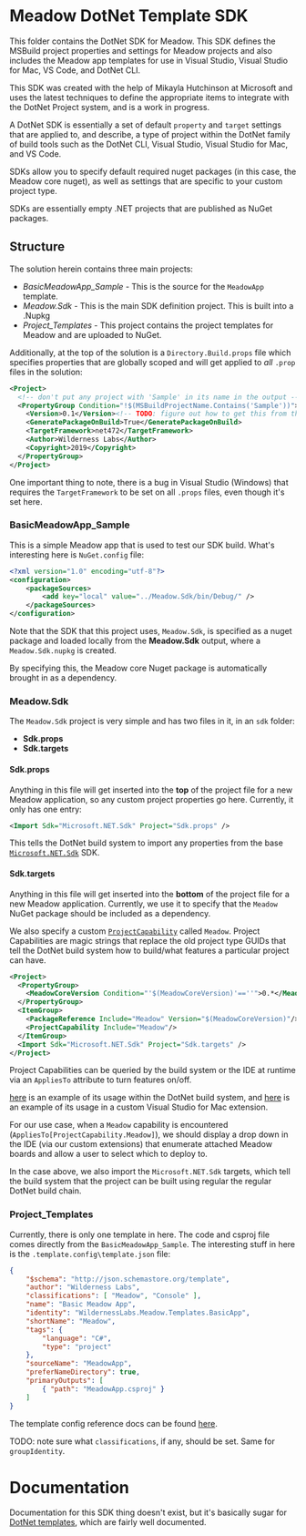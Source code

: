 # Meadow DotNet Template SDK

This folder contains the DotNet SDK for Meadow. This SDK defines the MSBuild project properties and settings for Meadow projects and also includes the Meadow app templates for use in Visual Studio, Visual Studio for Mac, VS Code, and DotNet CLI.

This SDK was created with the help of Mikayla Hutchinson at Microsoft and uses the latest techniques to define the appropriate items to integrate with the DotNet Project system, and is a work in progress.

A DotNet SDK is essentially a set of default `property` and `target` settings that are applied to, and describe, a type of project within the DotNet family of build tools such as the DotNet CLI, Visual Studio, Visual Studio for Mac, and VS Code.

SDKs allow you to specify default required nuget packages (in this case, the Meadow core nuget), as well as settings that are specific to your custom project type.

SDKs are essentially empty .NET projects that are published as NuGet packages.

## Structure

The solution herein contains three main projects:

* *BasicMeadowApp_Sample* - This is the source for the `MeadowApp` template.
* *Meadow.Sdk* - This is the main SDK definition project. This is built into a .Nupkg
* *Project_Templates* - This project contains the project templates for Meadow and are uploaded to NuGet.

Additionally, at the top of the solution is a `Directory.Build.props` file which specifies properties that are globally scoped and will get applied to _all_ `.prop` files in the solution:

```xml
<Project>
  <!-- don't put any project with 'Sample' in its name in the output -->
  <PropertyGroup Condition="!$(MSBuildProjectName.Contains('Sample'))">
    <Version>0.1</Version><!-- TODO: figure out how to get this from the property settings $Version or whatever -->
    <GeneratePackageOnBuild>True</GeneratePackageOnBuild>
    <TargetFramework>net472</TargetFramework>
    <Author>Wilderness Labs</Author>
    <Copyright>2019</Copyright>
  </PropertyGroup>
</Project>
```

One important thing to note, there is a bug in Visual Studio (Windows) that requires the `TargetFramework` to be set on all `.props` files, even though it's set here.  

### BasicMeadowApp_Sample

This is a simple Meadow app that is used to test our SDK build. What's interesting here is `NuGet.config` file:

```xml
<?xml version="1.0" encoding="utf-8"?>
<configuration>
    <packageSources>
        <add key="local" value="../Meadow.Sdk/bin/Debug/" />
    </packageSources>
</configuration>
```

Note that the SDK that this project uses, `Meadow.Sdk`, is specified as a nuget package and loaded locally from the **Meadow.Sdk** output, where a `Meadow.Sdk.nupkg` is created.

By specifying this, the Meadow core Nuget package is automatically brought in as a dependency.

### Meadow.Sdk

The `Meadow.Sdk` project is very simple and has two files in it, in an `sdk` folder:

* **Sdk.props**
* **Sdk.targets**

#### Sdk.props

Anything in this file will get inserted into the **top** of the project file for a new Meadow application, so any custom project properties go here. Currently, it only has one entry:

```xml
<Import Sdk="Microsoft.NET.Sdk" Project="Sdk.props" />
```

This tells the DotNet build system to import any properties from the base [`Microsoft.NET.Sdk`](https://www.nuget.org/packages/Microsoft.NET.Sdk) SDK. 

#### Sdk.targets

Anything in this file will get inserted into the **bottom** of the project file for a new Meadow application. Currently, we use it to specify that the `Meadow` NuGet package should be included as a dependency. 

We also specify a custom [`ProjectCapability`](https://github.com/microsoft/VSProjectSystem/blob/master/doc/overview/dynamicCapabilities.md) called `Meadow`. Project Capabilities are magic strings that replace the old project type GUIDs that tell the DotNet build system how to build/what features a particular project can have.

```xml
<Project>
  <PropertyGroup>
    <MeadowCoreVersion Condition="'$(MeadowCoreVersion)'==''">0.*</MeadowCoreVersion>
  </PropertyGroup>
  <ItemGroup>
    <PackageReference Include="Meadow" Version="$(MeadowCoreVersion)"/>
    <ProjectCapability Include="Meadow"/>
  </ItemGroup>
  <Import Sdk="Microsoft.NET.Sdk" Project="Sdk.targets" />
</Project>
```

Project Capabilities can be queried by the build system or the IDE at runtime via an `AppliesTo` attribute to turn features on/off. 

[here](https://github.com/dotnet/project-system/search?q=ProjectCapability&unscoped_q=ProjectCapability) is an example of its usage within the DotNet build system, and [here](https://github.com/mhutch/MonoDevelop.AddinMaker/blob/eff386bfcce05918dbcfe190e9c2ed8513fe92ff/MonoDevelop.AddinMaker/AddinProjectFlavor.cs#L16) is an example of its usage in a custom Visual Studio for Mac extension.


For our use case, when a `Meadow` capability is encountered (`AppliesTo[ProjectCapability.Meadow]`), we should display a drop down in the IDE (via our custom extensions) that enumerate attached Meadow boards and allow a user to select which to deploy to.

In the case above, we also import the `Microsoft.NET.Sdk` targets, which tell the build system that the project can be built using regular the regular DotNet build chain.

### Project_Templates

Currently, there is only one template in here. The code and csproj file comes directly from the `BasicMeadowApp_Sample`. The interesting stuff in here is the `.template.config\template.json` file:

```json
{
    "$schema": "http://json.schemastore.org/template",
    "author": "Wilderness Labs",
    "classifications": [ "Meadow", "Console" ],
    "name": "Basic Meadow App",
    "identity": "WildernessLabs.Meadow.Templates.BasicApp",
    "shortName": "Meadow",
    "tags": {
        "language": "C#",
        "type": "project"
    },
    "sourceName": "MeadowApp",
    "preferNameDirectory": true,
    "primaryOutputs": [
        { "path": "MeadowApp.csproj" }
    ]
}
```

The template config reference docs can be found [here](https://github.com/dotnet/templating/wiki/Reference-for-template.json).

TODO: note sure what `classifications`, if any, should be set. Same for `groupIdentity`.

# Documentation 

Documentation for this SDK thing doesn't exist, but it's basically sugar for [DotNet templates](https://docs.microsoft.com/en-us/dotnet/core/tools/custom-templates), which are fairly well documented.